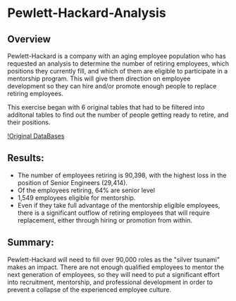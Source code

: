 # Pewlett-Hackard-Analysis

## Overview
Pewlett-Hackard is a company with an aging employee population who has requested an analysis to determine the number of retiring employees, which positions they currently fill, and which of them are eligible to participate in a mentorship program. This will give them direction on employee development so they can hire and/or promote enough people to replace retiring employees.

This exercise began with 6 original tables that had to be filtered into additonal tables to find out the number of people getting ready to retire, and their positions. 

[!Original DataBases](/EmployeeDB.png.png)

## Results: 

* The number of employees retiring is 90,398, with the highest loss in the position of Senior Engineers (29,414).
* Of the employees retiring, 64% are senior level
* 1,549 employees eligible for mentorship.
* Even if they take full advantage of the mentorship eligible employees, there is a significant outflow of retiring employees that will require replacement, either through hiring or promotion from within.

## Summary:
Pewlett-Hackard will need to fill over 90,000 roles as the "silver tsunami" makes an impact.  There are not enough qualified employees to mentor the next generation of employees, so they will need to put a significant effort into recruitment, mentorship, and professional development in order to prevent a collapse of the experienced employee culture.

